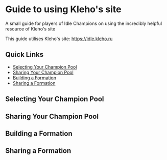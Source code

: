 # Guide to using Kleho's site
A small guide for players of Idle Champions on using the incredibly helpful resource of Kleho's site

This guide utilises Kleho's site: https://idle.kleho.ru

## Quick Links
* [Selecting Your Champion Pool](#selecting-your-champion-pool)
* [Sharing Your Champion Pool](#sharing-your-champion-pool)
* [Building a Formation](#building-a-formation)
* [Sharing a Formation](#sharing-a-formation)

## Selecting Your Champion Pool


## Sharing Your Champion Pool


## Building a Formation


## Sharing a Formation
